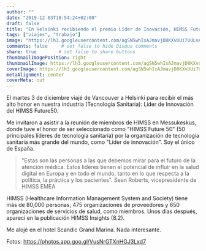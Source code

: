 ```yaml
---
author: ""
date: "2019-12-03T18:54:24+02:00"
draft: false
title: "En Helsinki recibiendo el premio Líder de Inovación, HIMSS Future50"
tags: ["viajes", "trabajo"]
image: "https://lh3.googleusercontent.com/agSN5whIxAJmavjD8KXvUUi7UULvAe8Q01lPBkHXHxeGqJsuC0C6WC_An0gdv-FEy-hMZVkDubjpvWyv9g4wQT56vrJVVI5MDtdQgXmXkw_HLI7LmgNXLsnEqnxUlW-TNa3UcMk4GX0=w1920-h1080"
comments: false     # set false to hide Disqus comments
share: true        # set false to share buttons
thumbnailImagePosition: right
thumbnailImage: https://lh3.googleusercontent.com/agSN5whIxAJmavjD8KXvUUi7UULvAe8Q01lPBkHXHxeGqJsuC0C6WC_An0gdv-FEy-hMZVkDubjpvWyv9g4wQT56vrJVVI5MDtdQgXmXkw_HLI7LmgNXLsnEqnxUlW-TNa3UcMk4GX0=w1920-h1080
coverImage: https://lh3.googleusercontent.com/agSN5whIxAJmavjD8KXvUUi7UULvAe8Q01lPBkHXHxeGqJsuC0C6WC_An0gdv-FEy-hMZVkDubjpvWyv9g4wQT56vrJVVI5MDtdQgXmXkw_HLI7LmgNXLsnEqnxUlW-TNa3UcMk4GX0=w1920-h1080
metaAlignment: center
coverMeta: out
---
```


El martes 3 de diciembre viajé de Vancouver a Helsinki para recibir el más alto honor en nuestra industria (Tecnología Sanitaria): Líder de Innovación del HIMSS Future50.

<!--more-->

Me invitaron a asistir a la reunión de miembros de HIMSS en Messukeskus, donde tuve el honor de ser seleccionado como "HIMSS Future 50" (50 principales líderes de tecnología sanitaria) por la organización de tecnología sanitaria más grande del mundo, como "Líder de innovación". Soy el único de España.

> "Estas son las personas a las que debemos mirar para el futuro de la atención médica. Estos líderes tienen el potencial de influir en la salud digital en Europa y en todo el mundo, tanto en lo que respecta a la política, la práctica y los pacientes".
Sean Roberts, vicepresidente de HIMSS EMEA

HIMSS (Healthcare Information Management System and Society) tiene más de 80,000 personas, 475 organizaciones de proveedores y 650 organizaciones de servicios de salud, como miembros. Unos días después, aparecí en la publicación HIMSS Insights (8.2).

Me alojé en el hotel Scandic Grand Marina. Nada interesante.

Fotos: https://photos.app.goo.gl/VusNrGTXnHGJ3Lxd7

<script src="https://cdn.jsdelivr.net/npm/publicalbum@latest/embed-ui.min.js" async></script>
<div class="pa-gallery-player-widget" style="width:100%; height:480px; display:none;"
  data-link="https://photos.app.goo.gl/VusNrGTXnHGJ3Lxd7"
  data-title="29 new photos by Jorge Cortell">
  <object data="https://lh3.googleusercontent.com/EF4p90gBAid1gT2RrrotYpgHJMmS5zMsZP_oCI3f6sZMNt_lAY6qvuVoZmaA2m65CYDZamlAr6u8t1ryRp98HdfBafOtr9d1QwWOkwruxzRDZoeIKdV-tj7lXgu4YQasqNBOIWbAri0=w1920-h1080"></object>
  <object data="https://lh3.googleusercontent.com/TSY54R33dD88hfbtBBCU7ietU2z_X1QK_mvlmW2BkKu2vKfiHMOqH8biWzhzO2gwpn6RDOS33lFxoZhYODeWTD0qAO5WsrZSN3ymZB_Mn84XYmc1_-AfRGMOvt130VzZKONdmJOHp70=w1920-h1080"></object>
  <object data="https://lh3.googleusercontent.com/PD4C7s2ZvpP7IH1c85C1qiBXnust8XM5yyzuCedcAragAkUSAE6CxYad8I2BkpgoGkwDIaggogHegl-GOtWDXBWirNbotVfX-nlbDtZgJLWHzUsayZK49Flpk4t4ttEv3293hGwxLN8=w1920-h1080"></object>
  <object data="https://lh3.googleusercontent.com/3VGMGQp1vwbo-P_oTmzU_QpJbSh5lur_VDpd7sTEBpIPohymJJB3r2r54db6JHtirZvG1p-4Ude3s825yLDsIDf4Dva-xtpqx2kSgo5G_6LiM8EuSPzM6g-6weskphOsQEqbkSbd72o=w1920-h1080"></object>
  <object data="https://lh3.googleusercontent.com/2fVKm1Fwlne0QcDxZdGc0tikrOYtBoVApbrMczZFQjhwBCo6biQtWScE0q4_nYfOq8MLi53pF5-zLFqQnqVbnZ3h_KP_RuBZTCGHF6r6AeiAreCYQ1pO2o4NVSLxydjeOgxK8KpakZg=w1920-h1080"></object>
  <object data="https://lh3.googleusercontent.com/lw1qCrXb98wqrlKBZegUOGvcGXMRLfZcyMUD88zfHnREF14mRUikrKhcvQH_Zd7njqedoEvOkHe7YMQ5Cx7UL5E9e5W0g1IkvjnnD1wQS9Rk8rl5X4BHrP_aBwrV2hPzjENak1ZHMOQ=w1920-h1080"></object>
  <object data="https://lh3.googleusercontent.com/c4q2QwLWTWufMOwc1doePk4t_gFSvuoaom5yZAj2BVIY1jjIAZAHko8xAuyDJTwoYOnFxwcM4oI6NltKSVfmTE8ZNUr2s5nF0AHnTi2WOOXjLnvu6P9aAAxTYpIoFwR9ZSjybKTOla4=w1920-h1080"></object>
  <object data="https://lh3.googleusercontent.com/Uc7Xmnwayb-IVNXABRH7466PHmhIhGkujdJGTCmwLDQ-ntk_HUQlgZjdY587CC_pFqgNazoYyVkZ0UlFG-_aD0YfEhTlbL-K3QcQGtAfK0Fh9TpREv5I9zhZaYXiCeG40jRsBY5XtQA=w1920-h1080"></object>
  <object data="https://lh3.googleusercontent.com/-yxhclBaCIXhnXVA2G172ntHDL-zDF3M8Y7l9FiTWdzp3WECO-GJCun70j6xAhifmOizINwM7fUinrk6kuia3X-z5TIJOsZKz3eaEwMYZT7YTHZB1k9kn9zyeJWtLAGXt3PnvIKWzdM=w1920-h1080"></object>
  <object data="https://lh3.googleusercontent.com/pm2QX14NIOyySor0MONXyxXjzg-MtsqmyxZ7FyK1d3YSh2UTbpqy6CNS9upSFLPsHgrKHw02MIUFAWoy4UAmQpYaYflaksnK4H_NW1-FBY9XXKn3apXRCkRyO35LuAeDMvTry1tS-X8=w1920-h1080"></object>
  <object data="https://lh3.googleusercontent.com/XabsIBbzzsE4nDLphYFtFmW0E9PuIYUOMLBg8zN2J_v3n3fn4kw1st5aI37nRVeqvwOu9sO2tmt5L677oqR9mWU3cSNIO1ZCoqVgtP9OdUsck4DKjD7CxUXKDCffUAb5fxkrgdqgmPw=w1920-h1080"></object>
  <object data="https://lh3.googleusercontent.com/Mun6Dd9jbndMSDr_ELUO5k4HSZygp3ujLzB5dX5k9c00TXgj1rLXi-Tb6fqTdpKBgJl45ocSUMwOalISs39nC71khrWsPRdlTx0KeSK54lvtsFsYRVYo72iyMlQH3E0w6NOHwGZXtoY=w1920-h1080"></object>
  <object data="https://lh3.googleusercontent.com/tw3Dbj26Ngtq5FzgpJoGcwqNOgUchKX-c-akm7bhXQ6wL7XZh6JZ_rUnLIIe3jjIjblxBwqIuLkcwtiI1nkszuwOMF66oncjxiurnoYy3xsmetX4HQGeDLi9ErzrbSo_99nGFP9ZAt8=w1920-h1080"></object>
  <object data="https://lh3.googleusercontent.com/L65sJgbPmLjChYbOd9jJJbn1afcbA_pq9olrTojYJJgz01H_ORwqP_41rCZtKeL5GFQsranF8xuIuLK-Y5WP636es0JsGkgAf9nhTXaYFiTNC3y04xMYsTE9e5j_ZRdl-magS53TPLs=w1920-h1080"></object>
  <object data="https://lh3.googleusercontent.com/fg-ICJM5_5HLiBSYp4CYdz_5Mj2w2QjzqzG8n6MvfUj7s5mlRISyFyPcsImph4NWdh9fYbLuhQtiX9pNxdyTlqxvNs86Itwq229fNp5wpTOB25Os1CefQzwsIPcsafdJk6_QvfrYiec=w1920-h1080"></object>
  <object data="https://lh3.googleusercontent.com/QcuWvovS6wQnWcO3seN7oqD3ivXkH4qiWLHhdipvHK-yl8yhO9DKjaJjoz4AGXJCrdUf5sxE2ihaS3-xIKvESBzCWzhHfQ4ffoqN321wmkeT6xrqWcm3oR1Hzn_WiO1dudvspN8YbLQ=w1920-h1080"></object>
  <object data="https://lh3.googleusercontent.com/eA_ByuUDLrQSLlee1RDqeHzoHGE_p373dUKdHzJDSSa_ySio5HQbCusJGWXmZwjNAjdV-ovkkBI3B9tJP9iBRyTe_NH6t7iYOuzaBNW-HCAXZFCiFw7aclnUy6AYBl3Bw_DMpOMzjzA=w1920-h1080"></object>
  <object data="https://lh3.googleusercontent.com/HGnnUEwOdCVVKNbI-zeLu8w7SBzYt1d5jYZh49hK2hlAked8O3Ve5tj8vFVfqpwtjJeTPRlS07i6f7sfu7dbNasMGrpu-ZLXX6PoTrsfqEtjJD_w3DEiqsWS4Ff2x6e7MW_wekgzV50=w1920-h1080"></object>
  <object data="https://lh3.googleusercontent.com/dIoSzfDzWVhGLnOZZLiv37ZblNW5pOgn9BYXykT0rvrDAjuR8kg4sICg1lgFYgoZuYbHLO7ZJZBVly6VcZXY3WisqL8WES5EVt1iha5reedKlNr0xi_prCdGxEzwn5Cf1bVMH7YtF64=w1920-h1080"></object>
  <object data="https://lh3.googleusercontent.com/tnxr5bpwHHmlIU0Mm4cMsCqo0lHvDcoUxpw77pUBWkVQZ0bIqsW5TTd3ZTDWmHcZRvahjwssnv_2XkO9h-8klzTKAfota5kBnnn9gTnHrmmF1aNWS3uR_3tPGwQAL3QfewZRd6f5hVs=w1920-h1080"></object>
  <object data="https://lh3.googleusercontent.com/dAgJzxr_GHvcFclFY4g7FO6Lm3VbveIuVwVUL6wdcSp8aTyqgQMfY_ss2EqXnSamOlJCGMNd0TdF9dAdJZBZ8Ai2oLeeV_ELQYwJKFxu6YD9QJx2AxuvM9YnHjVkPBJ-Hp-XWvvOjFQ=w1920-h1080"></object>
  <object data="https://lh3.googleusercontent.com/nuq89OA6IPHSxpj7j5qlx63EIuEMvIGRwDcyVFgbtUvo28ov0e3_B1zltNR1r0mPDOOZkZXuB8JHw5I6WOwSkcqUkRayQOTY9brLjciRMCRwvmCfIFDogTcA5S0NnftsZC_lDiyP2GI=w1920-h1080"></object>
  <object data="https://lh3.googleusercontent.com/kXEOsFwvcXYyWtKP3E8BEYcMyZBihChZIm7m3vhw-7MVgLKnojcCMUVgJkwWgCEHkwcyYDbMjOVKMX29rDJMSBUhRLjOs6OkjQIl0cBW9ER0ySUsGHow2AGU714eQ6EDVvNFGdJJRik=w1920-h1080"></object>
  <object data="https://lh3.googleusercontent.com/A-retKFlabwQPNOqR75neNfzX5YwvCCOIPXiBLXUdQU7UrsfWZiM4jJRcUUI2AfjvJBO-X6SPl66PW26mE3nEMr2SBXbzXW3ciCblURNt_NLrQPhbSoZNfRwvHXTfVm8xvS34olYlJw=w1920-h1080"></object>
  <object data="https://lh3.googleusercontent.com/Fy0kR8XXO3qqOvbrgIn_0lmfC5KBjlSamU0q6iKHXuaJvAZCelr_u0SloQqvhV8IeCHnNsR1rdO1pMDYCVS30b3AWk95dTEFAb7JdsKnH1AIuYzTkJfpbLkIfDQ0UJI9bA8rG8dsj0U=w1920-h1080"></object>
  <object data="https://lh3.googleusercontent.com/FOiffQgU-538DNP1WkdX4-vyRWfWsmaiiudIKzDMH-dJ20OE7rybent0hw2wCpb9-BZ4lD1L2u6O4GgNJdYNYmleRVhILsdNfdT6HrJ12YAfMY7-dpCils_69HQMIWpuppA1kxe4RYY=w1920-h1080"></object>
  <object data="https://lh3.googleusercontent.com/Vc07InRBUfT10ZA0Ap_SGHIXhWYY63PkN-_a3ecvAHZNyaWMOyB8Y_tiYsxstOTPOMHV47ibewIejjPPwtnLddmlLo1Nlcwo_HyNlJGlrH8xB-L3JHuPCklRVLyi8-ySbcluQcliGeA=w1920-h1080"></object>
  <object data="https://lh3.googleusercontent.com/mTgphOb-3WvSzwFZo5X6QAtCvqo0oVMlPMnLka8UhHXIf5gpuJYQaAs8fiRSyNLnYfCe18rspoUbVLnp4btcKcaHmkBjoLH4ixUUaTslQo3-h5tDqz_C8GmE2On4r3XLV-9T-c06KYk=w1920-h1080"></object>
  <object data="https://lh3.googleusercontent.com/CvAZafFRy2EKlgXOHA8lude4o4qzdQ0JyBH8wg_MOWmjR5SdCngMmZxJy2pqv-yyi8aNSN7WQVOJhtjBqVguM3rd2d7_p5WVa8U3eifBPkfGV2lF71QlBSIsYQUCr7NjJJUuefaJnTw=w1920-h1080"></object>
</div>
